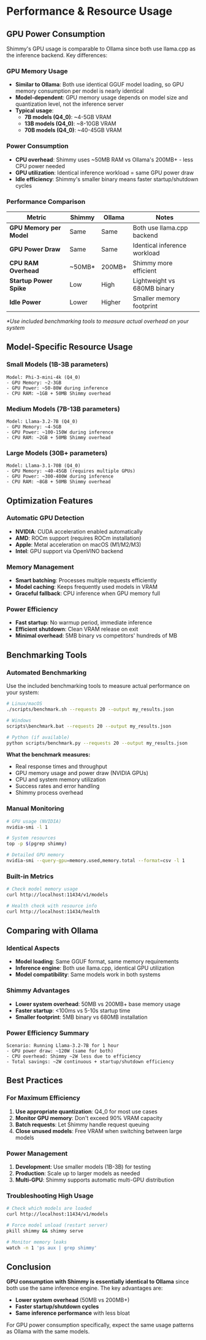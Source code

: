 # Performance & Resource Usage

## GPU Power Consumption

Shimmy's GPU usage is comparable to Ollama since both use llama.cpp as the inference backend. Key differences:

### GPU Memory Usage
- **Similar to Ollama**: Both use identical GGUF model loading, so GPU memory consumption per model is nearly identical
- **Model-dependent**: GPU memory usage depends on model size and quantization level, not the inference server
- **Typical usage**:
  - **7B models (Q4_0)**: ~4-5GB VRAM
  - **13B models (Q4_0)**: ~8-10GB VRAM
  - **70B models (Q4_0)**: ~40-45GB VRAM

### Power Consumption
- **CPU overhead**: Shimmy uses ~50MB RAM vs Ollama's 200MB+ - less CPU power needed
- **GPU utilization**: Identical inference workload = same GPU power draw
- **Idle efficiency**: Shimmy's smaller binary means faster startup/shutdown cycles

### Performance Comparison

| Metric | Shimmy | Ollama | Notes |
|--------|--------|--------|-------|
| **GPU Memory per Model** | Same | Same | Both use llama.cpp backend |
| **GPU Power Draw** | Same | Same | Identical inference workload |
| **CPU RAM Overhead** | ~50MB* | 200MB+ | Shimmy more efficient |
| **Startup Power Spike** | Low | High | Lightweight vs 680MB binary |
| **Idle Power** | Lower | Higher | Smaller memory footprint |

*\*Use included benchmarking tools to measure actual overhead on your system*

## Model-Specific Resource Usage

### Small Models (1B-3B parameters)
```
Model: Phi-3-mini-4k (Q4_0)
- GPU Memory: ~2-3GB
- GPU Power: ~50-80W during inference
- CPU RAM: ~1GB + 50MB Shimmy overhead
```

### Medium Models (7B-13B parameters)
```
Model: Llama-3.2-7B (Q4_0)
- GPU Memory: ~4-5GB
- GPU Power: ~100-150W during inference
- CPU RAM: ~2GB + 50MB Shimmy overhead
```

### Large Models (30B+ parameters)
```
Model: Llama-3.1-70B (Q4_0)
- GPU Memory: ~40-45GB (requires multiple GPUs)
- GPU Power: ~300-400W during inference
- CPU RAM: ~8GB + 50MB Shimmy overhead
```

## Optimization Features

### Automatic GPU Detection
- **NVIDIA**: CUDA acceleration enabled automatically
- **AMD**: ROCm support (requires ROCm installation)
- **Apple**: Metal acceleration on macOS (M1/M2/M3)
- **Intel**: GPU support via OpenVINO backend

### Memory Management
- **Smart batching**: Processes multiple requests efficiently
- **Model caching**: Keeps frequently used models in VRAM
- **Graceful fallback**: CPU inference when GPU memory full

### Power Efficiency
- **Fast startup**: No warmup period, immediate inference
- **Efficient shutdown**: Clean VRAM release on exit
- **Minimal overhead**: 5MB binary vs competitors' hundreds of MB

## Benchmarking Tools

### Automated Benchmarking
Use the included benchmarking tools to measure actual performance on your system:

```bash
# Linux/macOS
./scripts/benchmark.sh --requests 20 --output my_results.json

# Windows
scripts\benchmark.bat --requests 20 --output my_results.json

# Python (if available)
python scripts/benchmark.py --requests 20 --output my_results.json
```

**What the benchmark measures:**
- Real response times and throughput
- GPU memory usage and power draw (NVIDIA GPUs)
- CPU and system memory utilization
- Success rates and error handling
- Shimmy process overhead

### Manual Monitoring
```bash
# GPU usage (NVIDIA)
nvidia-smi -l 1

# System resources
top -p $(pgrep shimmy)

# Detailed GPU memory
nvidia-smi --query-gpu=memory.used,memory.total --format=csv -l 1
```

### Built-in Metrics
```bash
# Check model memory usage
curl http://localhost:11434/v1/models

# Health check with resource info
curl http://localhost:11434/health
```

## Comparing with Ollama

### Identical Aspects
- **Model loading**: Same GGUF format, same memory requirements
- **Inference engine**: Both use llama.cpp, identical GPU utilization
- **Model compatibility**: Same models work in both systems

### Shimmy Advantages
- **Lower system overhead**: 50MB vs 200MB+ base memory usage
- **Faster startup**: <100ms vs 5-10s startup time
- **Smaller footprint**: 5MB binary vs 680MB installation

### Power Efficiency Summary
```
Scenario: Running Llama-3.2-7B for 1 hour
- GPU power draw: ~120W (same for both)
- CPU overhead: Shimmy ~2W less due to efficiency
- Total savings: ~2W continuous + startup/shutdown efficiency
```

## Best Practices

### For Maximum Efficiency
1. **Use appropriate quantization**: Q4_0 for most use cases
2. **Monitor GPU memory**: Don't exceed 90% VRAM capacity
3. **Batch requests**: Let Shimmy handle request queuing
4. **Close unused models**: Free VRAM when switching between large models

### Power Management
1. **Development**: Use smaller models (1B-3B) for testing
2. **Production**: Scale up to larger models as needed
3. **Multi-GPU**: Shimmy supports automatic multi-GPU distribution

### Troubleshooting High Usage
```bash
# Check which models are loaded
curl http://localhost:11434/v1/models

# Force model unload (restart server)
pkill shimmy && shimmy serve

# Monitor memory leaks
watch -n 1 'ps aux | grep shimmy'
```

## Conclusion

**GPU consumption with Shimmy is essentially identical to Ollama** since both use the same inference engine. The key advantages are:

- **Lower system overhead** (50MB vs 200MB+)
- **Faster startup/shutdown cycles**
- **Same inference performance** with less bloat

For GPU power consumption specifically, expect the same usage patterns as Ollama with the same models.
